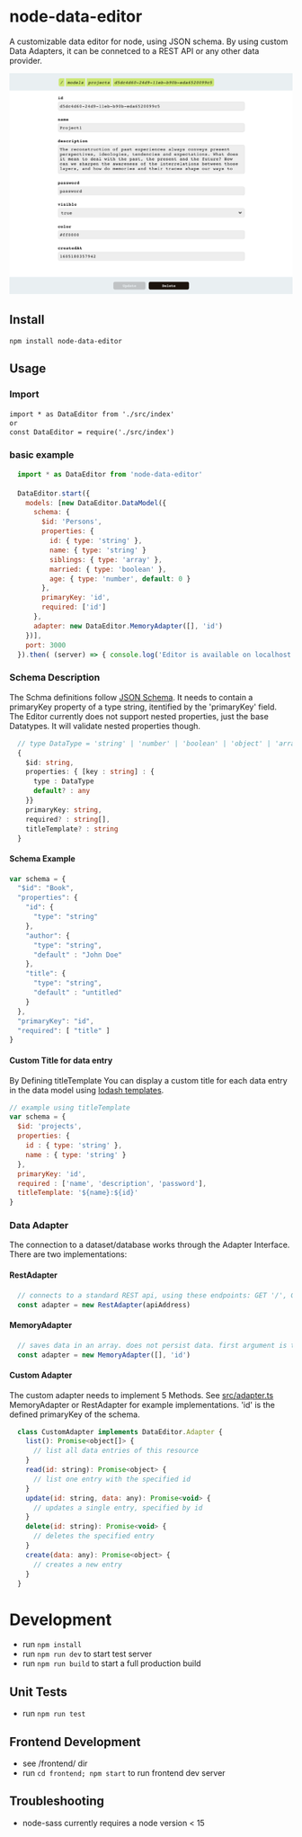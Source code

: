 # node-data-editor
A customizable data editor for node, using JSON schema. By using custom Data Adapters, it can be connetced to a REST API or any other data provider.

![interface](docs/interface.png)

## Install
```
npm install node-data-editor
```

## Usage

### Import

```
import * as DataEditor from './src/index'
or
const DataEditor = require('./src/index')
```

### basic example
```javascript
  import * as DataEditor from 'node-data-editor'

  DataEditor.start({
    models: [new DataEditor.DataModel({
      schema: {
        $id: 'Persons',
        properties: {
          id: { type: 'string' },
          name: { type: 'string' }
          siblings: { type: 'array' },
          married: { type: 'boolean' },
          age: { type: 'number', default: 0 }
        },
        primaryKey: 'id',
        required: ['id']
      },
      adapter: new DataEditor.MemoryAdapter([], 'id')
    })],
    port: 3000
  }).then( (server) => { console.log('Editor is available on localhost:3000')})
```

### Schema Description
The Schma definitions follow [JSON Schema](https://json-schema.org/). It needs to contain a primaryKey property of a type string, itentified by the 'primaryKey' field. The Editor currently does not support nested properties, just the base Datatypes. It will validate nested properties though.
```typescript
  // type DataType = 'string' | 'number' | 'boolean' | 'object' | 'array' | 'null'
  {
    $id: string,
    properties: { [key : string] : {
      type : DataType
      default? : any
    }}
    primaryKey: string,
    required? : string[],
    titleTemplate? : string
  }
```


#### Schema Example
```javascript
var schema = {
  "$id": "Book",
  "properties": {
    "id": {
      "type": "string"
    },
    "author": {
      "type": "string",
      "default" : "John Doe"
    },
    "title": {
      "type": "string",
      "default" : "untitled"
    }
  },
  "primaryKey": "id",
  "required": [ "title" ]
}
```
#### Custom Title for data entry
By Defining titleTemplate You can display a custom title for each data entry in the data model using [lodash templates](https://lodash.com/docs/4.17.15#template).
```javascript
// example using titleTemplate
var schema = {
  $id: 'projects',
  properties: {
    id : { type: 'string' },
    name : { type: 'string' }
  },
  primaryKey: 'id',
  required : ['name', 'description', 'password'],
  titleTemplate: '${name}:${id}'
}
```

### Data Adapter
The connection to a dataset/database works through the Adapter Interface. There are two implementations:

#### RestAdapter
```javascript
  // connects to a standard REST api, using these endpoints: GET '/', GET '/:id', PUT '/:id', POST '/', DELETE '/:id'
  const adapter = new RestAdapter(apiAddress)
```

#### MemoryAdapter
```javascript
  // saves data in an array. does not persist data. first argument is the initial data array, second argument is the primary Key of the entries.
  const adapter = new MemoryAdapter([], 'id')
```

#### Custom Adapter
The custom adapter needs to implement 5 Methods. See [src/adapter.ts](src/adapter.ts) MemoryAdapter or RestAdapter for example implementations. 'id' is the defined primaryKey of the schema.
```javascript
  class CustomAdapter implements DataEditor.Adapter {
    list(): Promise<object[]> {
      // list all data entries of this resource
    }
    read(id: string): Promise<object> {
      // list one entry with the specified id
    }
    update(id: string, data: any): Promise<void> {
      // updates a single entry, specified by id
    }
    delete(id: string): Promise<void> {
      // deletes the specified entry
    }
    create(data: any): Promise<object> {
      // creates a new entry
    }
  }
```

# Development
* run `npm install`
* run `npm run dev` to start test server
* run `npm run build` to start a full production build

## Unit Tests
* run `npm run test`

## Frontend Development
* see /frontend/ dir
* run `cd frontend; npm start` to run frontend dev server

## Troubleshooting

* node-sass currently requires a node version < 15